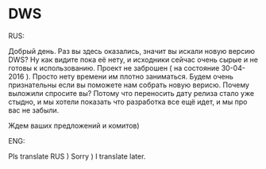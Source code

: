 # DWS

RUS:

Добрый день. Раз вы здесь оказались, значит вы искали новую версию DWS? Ну как видите пока её нету, и исходники сейчас очень сырые и не готовы к использованию. 
Проект не заброшен ( на состояние 30-04-2016 ). Просто нету времени им плотно заниматься. 
Будем очень признательны если вы поможете нам собрать новую верисю. 
Почему выложили спросите вы? Потому что переносить дату релиза стало уже стыдно, и мы хотели показать что разработка все ещё идет, и мы про вас не забыли. 

Ждем ваших предложений и комитов) 

ENG:

Pls translate RUS ) Sorry ) I translate later.
